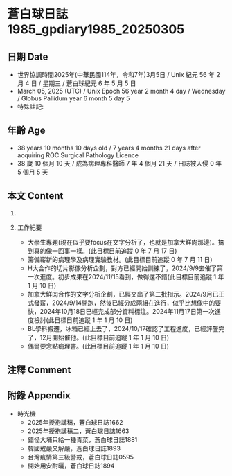 [_metadata_:encoding]: - "utf-8"
[_metadata_:language]: - "zh-Hant-TW"
[_metadata_:fileformat]: - "markdown"
[_metadata_:MIME_type]: - "text/plain"
[_metadata_:markdown_version]: - "commonmark version 0.30"
[_metadata_:markdown_spec]: - "https://spec.commonmark.org/0.30/"

# 蒼白球日誌1985_gpdiary1985_20250305 #

## 日期 Date ##

* 世界協調時間2025年(中華民國114年，令和7年)3月5日 / Unix 紀元 56 年 2 月 4 日 / 星期三 / 蒼白球紀元 6 年 5 月 5 日
* March 05, 2025 (UTC) / Unix Epoch 56 year 2 month 4 day / Wednesday / Globus Pallidum year 6 month 5 day 5
* 特殊註記:

## 年齡 Age ##

* 38 years 10 months 10 days old / 7 years 4 months 21 days after acquiring ROC Surgical Pathology Licence
* 38 歲 10 個月 10 天 / 成為病理專科醫師 7 年 4 個月 21 天 / 日誌被入侵 0 年 5 個月 5 天

## 本文 Content ##

1. 

2. 工作紀要

    - 大學生專題(現在似乎要focus在文字分析了，也就是加拿大鮮肉那邊)。搞到真的像一回事一樣。(此目標目前追蹤 0 年 7 月 17 日)
    - 籌備嶄新的病理學及病理實驗教材。(此目標目前追蹤 0 年 7 月 11 日)
    - H大合作的切片影像分析企劃，對方已經開始訓練了，2024/9/9去催了第一次進度。初步成果在2024/11/15看到，做得還不錯(此目標目前追蹤 1 年 1 月 10 日)
    - 加拿大鮮肉合作的文字分析企劃，已經交出了第二批指示。2024/9月已正式發薪，2024/9/14開跑，然後已經分成兩組在進行，似乎比想像中的要快，2024年10月18日已經完成部分資料標注。2024年11月17日第一次進度檢討(此目標目前追蹤 1 年 1 月 10 日)
    - BL學科搬遷，冰箱已經上去了，2024/10/17確認了工程進度，已經評鑒完了，12月開始催他。(此目標目前追蹤 1 年 1 月 10 日)
    - 偶爾要念點病理書。(此目標目前追蹤 1 年 1 月 10 日)

## 注釋 Comment ##


## 附錄 Appendix ##

* 時光機
    - 2025年授袍講稿，蒼白球日誌1662
    - 2025年授袍講稿二，蒼白球日誌1663
    - 錯怪大埔只給一種青菜，蒼白球日誌1881
    - 韓國戒嚴又解嚴，蒼白球日誌1893
    - 台灣疫情第三級警戒，蒼白球日誌0595
    - 開始用安耐曬，蒼白球日誌1894
